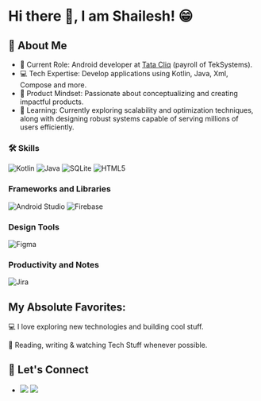 # Hi there 👋, I am Shailesh! 😁

## 🚀 About Me

- 🔭 Current Role: Android developer at [Tata Cliq](https://www.tatacliq.com/) (payroll of TekSystems).
- 💻 Tech Expertise: Develop applications using Kotlin, Java, Xml, Compose and more.
- 📐 Product Mindset: Passionate about conceptualizing and creating impactful products.
- 🌱 Learning: Currently exploring scalability and optimization techniques, along with designing robust systems capable of serving millions of users efficiently.

### 🛠️ Skills

![Kotlin](https://img.shields.io/badge/kotlin-%237F52FF.svg?style=for-the-badge&logo=kotlin&logoColor=white)
![Java](https://img.shields.io/badge/java-%23ED8B00.svg?style=for-the-badge&logo=openjdk&logoColor=white)
![SQLite](https://img.shields.io/badge/sqlite-%2307405e.svg?style=for-the-badge&logo=sqlite&logoColor=white)
![HTML5](https://img.shields.io/badge/html5-%23E34F26.svg?style=for-the-badge&logo=html5&logoColor=white)

### Frameworks and Libraries

![Android Studio](https://img.shields.io/badge/android%20studio-346ac1?style=for-the-badge&logo=android%20studio&logoColor=white)
![Firebase](https://img.shields.io/badge/firebase-a08021?style=for-the-badge&logo=firebase&logoColor=ffcd34)

### Design Tools

![Figma](https://img.shields.io/badge/-Figma-F24E1E?style=flat&logo=figma&logoColor=white)

### Productivity and Notes

![Jira](https://img.shields.io/badge/jira-%230A0FFF.svg?style=for-the-badge&logo=jira&logoColor=white)

## My Absolute Favorites:

💻   I love exploring new technologies and building cool stuff.

📰   Reading, writing & watching Tech Stuff whenever possible.

## 🤝 Let's Connect

- [<img src="https://img.shields.io/badge/linkedin-%230077B5.svg?&style=for-the-badge&logo=linkedin&logoColor=white" />](https://www.linkedin.com/in/shailesh-singh-8a5108124/) [<img src="https://img.shields.io/badge/gmail-%23EE0000.svg?&style=for-the-badge&logo=gmail&logoColor=white">](mailto:shailesh2771993@gmail.com)
